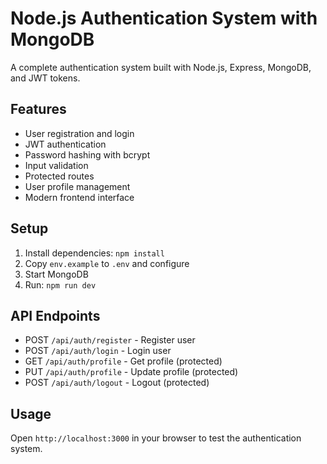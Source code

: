 # Node.js Authentication System with MongoDB

A complete authentication system built with Node.js, Express, MongoDB, and JWT tokens.

## Features

- User registration and login
- JWT authentication
- Password hashing with bcrypt
- Input validation
- Protected routes
- User profile management
- Modern frontend interface

## Setup

1. Install dependencies: `npm install`
2. Copy `env.example` to `.env` and configure
3. Start MongoDB
4. Run: `npm run dev`

## API Endpoints

- POST `/api/auth/register` - Register user
- POST `/api/auth/login` - Login user  
- GET `/api/auth/profile` - Get profile (protected)
- PUT `/api/auth/profile` - Update profile (protected)
- POST `/api/auth/logout` - Logout (protected)

## Usage

Open `http://localhost:3000` in your browser to test the authentication system.
